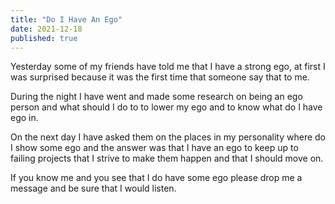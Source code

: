 ```yaml
---
title: "Do I Have An Ego"
date: 2021-12-18
published: true
---
```


Yesterday some of my friends have told me that I have a strong ego, at first I was surprised because it was the first time that someone say that to me.

During the night I have went and made some research on being an ego person and what should I do to to lower my ego and to know what do I have ego in.

On the next day I have asked them on the places in my personality where do I show some ego and the answer was that I have an ego to keep up to failing projects that I strive to make them happen and that I should move on.

If you know me and you see that I do have some ego please drop me a message and be sure that I would listen.